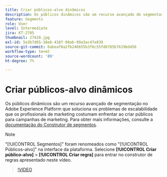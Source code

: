 ```yaml
---
title: Criar públicos-alvo dinâmicos
description: Os públicos dinâmicos são um recurso avançado de segmentação no Adobe Experience Platform que soluciona os problemas de escalabilidade que os profissionais de marketing costumam enfrentar ao criar públicos para campanhas de marketing.
feature: Segments
role: User
level: Intermediate
jira: KT-2705
thumbnail: 27428.jpg
exl-id: 5e3b7d65-10e6-418f-98ab-99a3ac47e839
source-git-commit: 6abeaf0a2fb246655b3f6c55fd6785b7619bd456
workflow-type: tm+mt
source-wordcount: '89'
ht-degree: 7%

---
```


# Criar públicos-alvo dinâmicos

Os públicos dinâmicos são um recurso avançado de segmentação no Adobe Experience Platform que soluciona os problemas de escalabilidade que os profissionais de marketing costumam enfrentar ao criar públicos para campanhas de marketing. Para obter mais informações, consulte a [documentação do Construtor de segmentos](https://experienceleague.adobe.com/docs/experience-platform/segmentation/ui/segment-builder.html?lang=pt-br).

>[!NOTE]
>
> &quot;[!UICONTROL Segmentos]&quot; foram renomeados como &quot;[!UICONTROL Públicos-alvo]&quot; na interface da plataforma. Selecione **[!UICONTROL Criar público-alvo]** > **[!UICONTROL Criar regra]** para entrar no construtor de regras apresentado neste vídeo.

>[!VIDEO](https://video.tv.adobe.com/v/34330?learn=on&enablevpops&captions=por_br)

